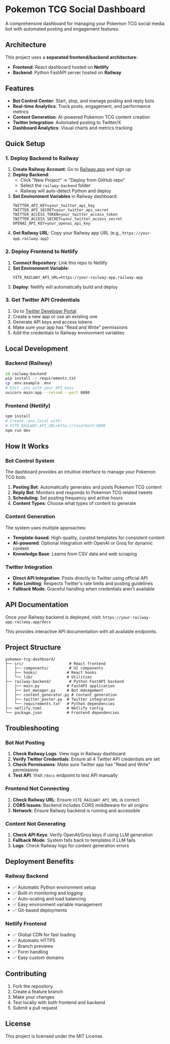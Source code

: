 # Pokemon TCG Social Dashboard

A comprehensive dashboard for managing your Pokemon TCG social media bot with automated posting and engagement features.

## Architecture

This project uses a **separated frontend/backend architecture**:

- **Frontend**: React dashboard hosted on **Netlify**
- **Backend**: Python FastAPI server hosted on **Railway**

## Features

- **Bot Control Center**: Start, stop, and manage posting and reply bots
- **Real-time Analytics**: Track posts, engagement, and performance metrics
- **Content Generation**: AI-powered Pokemon TCG content creation
- **Twitter Integration**: Automated posting to Twitter/X
- **Dashboard Analytics**: Visual charts and metrics tracking

## Quick Setup

### 1. Deploy Backend to Railway

1. **Create Railway Account**: Go to [Railway.app](https://railway.app) and sign up
2. **Deploy Backend**: 
   - Click "New Project" → "Deploy from GitHub repo"
   - Select the `railway-backend` folder
   - Railway will auto-detect Python and deploy
3. **Set Environment Variables** in Railway dashboard:
   ```
   TWITTER_API_KEY=your_twitter_api_key
   TWITTER_API_SECRET=your_twitter_api_secret
   TWITTER_ACCESS_TOKEN=your_twitter_access_token
   TWITTER_ACCESS_SECRET=your_twitter_access_secret
   OPENAI_API_KEY=your_openai_api_key
   ```
4. **Get Railway URL**: Copy your Railway app URL (e.g., `https://your-app.railway.app`)

### 2. Deploy Frontend to Netlify

1. **Connect Repository**: Link this repo to Netlify
2. **Set Environment Variable**:
   ```
   VITE_RAILWAY_API_URL=https://your-railway-app.railway.app
   ```
3. **Deploy**: Netlify will automatically build and deploy

### 3. Get Twitter API Credentials

1. Go to [Twitter Developer Portal](https://developer.twitter.com/)
2. Create a new app or use an existing one
3. Generate API keys and access tokens
4. Make sure your app has "Read and Write" permissions
5. Add the credentials to Railway environment variables

## Local Development

### Backend (Railway)
```bash
cd railway-backend
pip install -r requirements.txt
cp .env.example .env
# Edit .env with your API keys
uvicorn main:app --reload --port 8000
```

### Frontend (Netlify)
```bash
npm install
# Create .env.local with:
# VITE_RAILWAY_API_URL=http://localhost:8000
npm run dev
```

## How It Works

### Bot Control System

The dashboard provides an intuitive interface to manage your Pokemon TCG bots:

1. **Posting Bot**: Automatically generates and posts Pokemon TCG content
2. **Reply Bot**: Monitors and responds to Pokemon TCG related tweets
3. **Scheduling**: Set posting frequency and active hours
4. **Content Types**: Choose what types of content to generate

### Content Generation

The system uses multiple approaches:

- **Template-based**: High-quality, curated templates for consistent content
- **AI-powered**: Optional integration with OpenAI or Groq for dynamic content
- **Knowledge Base**: Learns from CSV data and web scraping

### Twitter Integration

- **Direct API Integration**: Posts directly to Twitter using official API
- **Rate Limiting**: Respects Twitter's rate limits and posting guidelines
- **Fallback Mode**: Graceful handling when credentials aren't available

## API Documentation

Once your Railway backend is deployed, visit:
`https://your-railway-app.railway.app/docs`

This provides interactive API documentation with all available endpoints.

## Project Structure

```
pokemon-tcg-dashboard/
├── src/                    # React frontend
│   ├── components/         # UI components
│   ├── hooks/             # React hooks
│   └── lib/               # Utilities
├── railway-backend/        # Python FastAPI backend
│   ├── main.py            # FastAPI application
│   ├── bot_manager.py     # Bot management
│   ├── content_generator.py # Content generation
│   ├── twitter_poster.py  # Twitter integration
│   └── requirements.txt   # Python dependencies
├── netlify.toml           # Netlify config
└── package.json           # Frontend dependencies
```

## Troubleshooting

### Bot Not Posting

1. **Check Railway Logs**: View logs in Railway dashboard
2. **Verify Twitter Credentials**: Ensure all 4 Twitter API credentials are set
3. **Check Permissions**: Make sure Twitter app has "Read and Write" permissions
4. **Test API**: Visit `/docs` endpoint to test API manually

### Frontend Not Connecting

1. **Check Railway URL**: Ensure `VITE_RAILWAY_API_URL` is correct
2. **CORS Issues**: Backend includes CORS middleware for all origins
3. **Network**: Ensure Railway backend is running and accessible

### Content Not Generating

1. **Check API Keys**: Verify OpenAI/Groq keys if using LLM generation
2. **Fallback Mode**: System falls back to templates if LLM fails
3. **Logs**: Check Railway logs for content generation errors

## Deployment Benefits

### Railway Backend
- ✅ Automatic Python environment setup
- ✅ Built-in monitoring and logging
- ✅ Auto-scaling and load balancing
- ✅ Easy environment variable management
- ✅ Git-based deployments

### Netlify Frontend
- ✅ Global CDN for fast loading
- ✅ Automatic HTTPS
- ✅ Branch previews
- ✅ Form handling
- ✅ Easy custom domains

## Contributing

1. Fork the repository
2. Create a feature branch
3. Make your changes
4. Test locally with both frontend and backend
5. Submit a pull request

## License

This project is licensed under the MIT License.